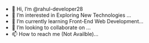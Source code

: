- 👋 Hi, I’m @rahul-developer28
- 👀 I’m interested in Exploring New Technologies ...
- 🌱 I’m currently learning Front-End Web Development...
- 💞️ I’m looking to collaborate on ...
- 📫 How to reach me (Not Availble)...

<!---
rahul-developer28/rahul-developer28 is a ✨ special ✨ repository because its `README.md` (this file) appears on your GitHub profile.
You can click the Preview link to take a look at your changes.
--->
